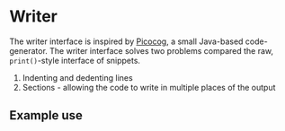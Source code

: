 # Writer

The writer interface is inspired by [Picocog](https://github.com/ainslec/picocog), a small Java-based code-generator. The writer interface solves two problems compared the raw, `print()`-style interface of snippets.

1. Indenting and dedenting lines
2. Sections - allowing the code to write in multiple places of the output

## Example use

```python

```


